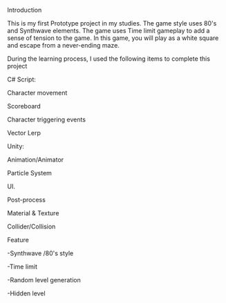 
Introduction

This is my first Prototype project in my studies. The game style uses 80's and Synthwave elements. The game uses Time limit gameplay to add a sense of tension to the game.
 In this game, you will play as a white square and escape from a never-ending maze.


During the learning process, I used the following items to complete this project

C# Script:

Character movement

Scoreboard

Character triggering events

Vector Lerp

Unity:

Animation/Animator

Particle System

UI.

Post-process

Material & Texture

Collider/Collision

Feature

-Synthwave /80's style

-Time limit

-Random level generation

-Hidden level 
